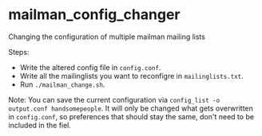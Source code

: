 # mailman_config_changer

Changing the configuration of multiple mailman mailing lists

Steps:
- Write the altered config file in `config.conf`.
- Write all the mailinglists you want to reconfigre in `mailinglists.txt`.
- Run `./mailman_change.sh`.

Note:
You can save the current configuration via `config_list -o output.conf handsomepeople`.
It will only be changed what gets overwritten in `config.conf`, so preferences that should stay the same, don't need to be included in the fiel.
